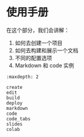 # 使用手册

在这个部分，我们会讲解：

1. 如何去创建一个项目
1. 如何去构建和展示一个文档
1. 不同的配置选项
1. Markdown 和 code 实例

```toc
:maxdepth: 2

create
edit
build
deploy
markdown
code
code_tabs
slides
colab
```
